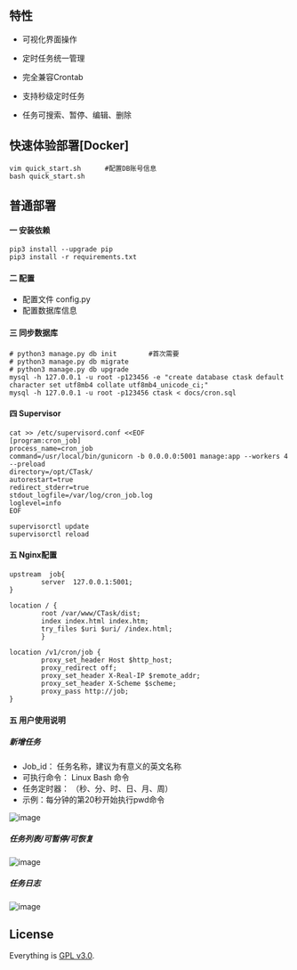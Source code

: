 ## 特性

- 可视化界面操作
- 定时任务统一管理

- 完全兼容Crontab
- 支持秒级定时任务
- 任务可搜索、暂停、编辑、删除

## 快速体验部署[Docker]
```
vim quick_start.sh      #配置DB账号信息
bash quick_start.sh
```

## 普通部署
#### 一 安装依赖
```
pip3 install --upgrade pip
pip3 install -r requirements.txt
```

#### 二 配置
- 配置文件 config.py
- 配置数据库信息


#### 三 同步数据库
```
# python3 manage.py db init        #首次需要
# python3 manage.py db migrate
# python3 manage.py db upgrade
mysql -h 127.0.0.1 -u root -p123456 -e "create database ctask default character set utf8mb4 collate utf8mb4_unicode_ci;"
mysql -h 127.0.0.1 -u root -p123456 ctask < docs/cron.sql
```

#### 四 Supervisor
```
cat >> /etc/supervisord.conf <<EOF
[program:cron_job]
process_name=cron_job
command=/usr/local/bin/gunicorn -b 0.0.0.0:5001 manage:app --workers 4 --preload
directory=/opt/CTask/
autorestart=true
redirect_stderr=true
stdout_logfile=/var/log/cron_job.log
loglevel=info
EOF

supervisorctl update
supervisorctl reload
```

#### 五 Nginx配置
```
upstream  job{
        server  127.0.0.1:5001;
}

location / {
        root /var/www/CTask/dist;
        index index.html index.htm;
        try_files $uri $uri/ /index.html;
        }

location /v1/cron/job {
        proxy_set_header Host $http_host;
        proxy_redirect off;
        proxy_set_header X-Real-IP $remote_addr;
        proxy_set_header X-Scheme $scheme;
        proxy_pass http://job;
}
```

#### 五 用户使用说明
##### 新增任务
- Job_id： 任务名称，建议为有意义的英文名称
- 可执行命令： Linux Bash 命令
- 任务定时器： （秒、分、时、日、月、周）
- 示例：每分钟的第20秒开始执行pwd命令

![image](https://raw.githubusercontent.com/yangmv/CTask/master/images/01.png)

##### 任务列表/可暂停/可恢复
![image](https://raw.githubusercontent.com/yangmv/CTask/master/images/02.png)

##### 任务日志
![image](https://raw.githubusercontent.com/yangmv/CTask/master/images/03.jpg)


## License

Everything is [GPL v3.0](https://www.gnu.org/licenses/gpl-3.0.html).